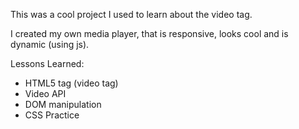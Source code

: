 This was a cool project I used to learn about the video tag.

I created my own media player, that is responsive, looks cool and is dynamic (using js).

Lessons Learned:

- HTML5 tag (video tag)
- Video API
- DOM manipulation
- CSS Practice
